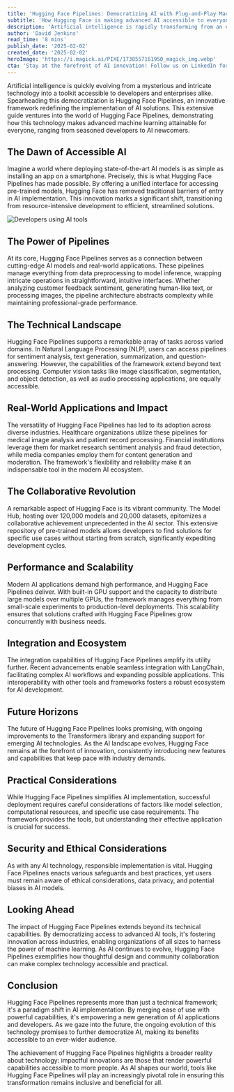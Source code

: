 ```yaml
---
title: 'Hugging Face Pipelines: Democratizing AI with Plug-and-Play Machine Learning'
subtitle: 'How Hugging Face is making advanced AI accessible to everyone'
description: 'Artificial intelligence is rapidly transforming from an enigmatic technology into an accessible toolkit for developers and businesses alike. At the forefront of this democratization stands Hugging Face Pipelines, a revolutionary framework that's reshaping how we implement AI solutions. This comprehensive guide delves into the world of Hugging Face Pipelines, exploring how this technology is making advanced machine learning accessible to everyone from seasoned developers to AI newcomers.'
author: 'David Jenkins'
read_time: '8 mins'
publish_date: '2025-02-02'
created_date: '2025-02-02'
heroImage: 'https://i.magick.ai/PIXE/1738557161950_magick_img.webp'
cta: 'Stay at the forefront of AI innovation! Follow us on LinkedIn for regular updates on transformative technologies like Hugging Face Pipelines and join a community of forward-thinking tech professionals!'
---
```


Artificial intelligence is quickly evolving from a mysterious and intricate technology into a toolkit accessible to developers and enterprises alike. Spearheading this democratization is Hugging Face Pipelines, an innovative framework redefining the implementation of AI solutions. This extensive guide ventures into the world of Hugging Face Pipelines, demonstrating how this technology makes advanced machine learning attainable for everyone, ranging from seasoned developers to AI newcomers.

## The Dawn of Accessible AI

Imagine a world where deploying state-of-the-art AI models is as simple as installing an app on a smartphone. Precisely, this is what Hugging Face Pipelines has made possible. By offering a unified interface for accessing pre-trained models, Hugging Face has removed traditional barriers of entry in AI implementation. This innovation marks a significant shift, transitioning from resource-intensive development to efficient, streamlined solutions.

![Developers using AI tools](https://i.magick.ai/PIXE/1738557161953_magick_img.webp)

## The Power of Pipelines

At its core, Hugging Face Pipelines serves as a connection between cutting-edge AI models and real-world applications. These pipelines manage everything from data preprocessing to model inference, wrapping intricate operations in straightforward, intuitive interfaces. Whether analyzing customer feedback sentiment, generating human-like text, or processing images, the pipeline architecture abstracts complexity while maintaining professional-grade performance.

## The Technical Landscape

Hugging Face Pipelines supports a remarkable array of tasks across varied domains. In Natural Language Processing (NLP), users can access pipelines for sentiment analysis, text generation, summarization, and question-answering. However, the capabilities of the framework extend beyond text processing. Computer vision tasks like image classification, segmentation, and object detection, as well as audio processing applications, are equally accessible.

## Real-World Applications and Impact

The versatility of Hugging Face Pipelines has led to its adoption across diverse industries. Healthcare organizations utilize these pipelines for medical image analysis and patient record processing. Financial institutions leverage them for market research sentiment analysis and fraud detection, while media companies employ them for content generation and moderation. The framework's flexibility and reliability make it an indispensable tool in the modern AI ecosystem.

## The Collaborative Revolution

A remarkable aspect of Hugging Face is its vibrant community. The Model Hub, hosting over 120,000 models and 20,000 datasets, epitomizes a collaborative achievement unprecedented in the AI sector. This extensive repository of pre-trained models allows developers to find solutions for specific use cases without starting from scratch, significantly expediting development cycles.

## Performance and Scalability

Modern AI applications demand high performance, and Hugging Face Pipelines deliver. With built-in GPU support and the capacity to distribute large models over multiple GPUs, the framework manages everything from small-scale experiments to production-level deployments. This scalability ensures that solutions crafted with Hugging Face Pipelines grow concurrently with business needs.

## Integration and Ecosystem

The integration capabilities of Hugging Face Pipelines amplify its utility further. Recent advancements enable seamless integration with LangChain, facilitating complex AI workflows and expanding possible applications. This interoperability with other tools and frameworks fosters a robust ecosystem for AI development.

## Future Horizons

The future of Hugging Face Pipelines looks promising, with ongoing improvements to the Transformers library and expanding support for emerging AI technologies. As the AI landscape evolves, Hugging Face remains at the forefront of innovation, consistently introducing new features and capabilities that keep pace with industry demands.

## Practical Considerations

While Hugging Face Pipelines simplifies AI implementation, successful deployment requires careful considerations of factors like model selection, computational resources, and specific use case requirements. The framework provides the tools, but understanding their effective application is crucial for success.

## Security and Ethical Considerations

As with any AI technology, responsible implementation is vital. Hugging Face Pipelines enacts various safeguards and best practices, yet users must remain aware of ethical considerations, data privacy, and potential biases in AI models.

## Looking Ahead

The impact of Hugging Face Pipelines extends beyond its technical capabilities. By democratizing access to advanced AI tools, it's fostering innovation across industries, enabling organizations of all sizes to harness the power of machine learning. As AI continues to evolve, Hugging Face Pipelines exemplifies how thoughtful design and community collaboration can make complex technology accessible and practical.

## Conclusion

Hugging Face Pipelines represents more than just a technical framework; it's a paradigm shift in AI implementation. By merging ease of use with powerful capabilities, it's empowering a new generation of AI applications and developers. As we gaze into the future, the ongoing evolution of this technology promises to further democratize AI, making its benefits accessible to an ever-wider audience.

The achievement of Hugging Face Pipelines highlights a broader reality about technology: impactful innovations are those that render powerful capabilities accessible to more people. As AI shapes our world, tools like Hugging Face Pipelines will play an increasingly pivotal role in ensuring this transformation remains inclusive and beneficial for all.
